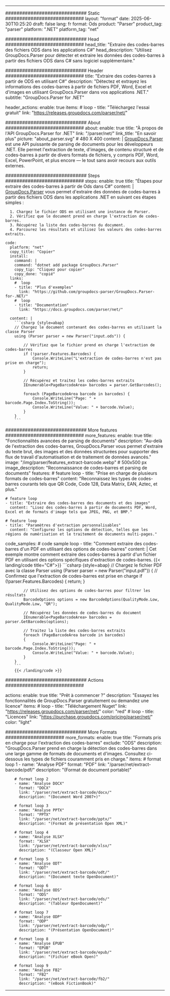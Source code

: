 


---
############################# Static ############################
layout: "format"
date:  2025-06-30T10:25:20
draft: false
lang: fr
format: Ods
product: "Parser"
product_tag: "parser"
platform: ".NET"
platform_tag: "net"

############################# Head ############################
head_title: "Extraire des codes-barres des fichiers ODS dans les applications C#"
head_description: "Utilisez GroupDocs.Parser pour détecter et extraire les données des codes-barres à partir des fichiers ODS dans C# sans logiciel supplémentaire."

############################# Header ############################
title: "Extraire des codes-barres à partir de ODS en utilisant C#" 
description: "Détectez et extrayez les informations des codes-barres à partir de fichiers PDF, Word, Excel et d'images en utilisant GroupDocs.Parser dans vos applications .NET."
subtitle: "GroupDocs.Parser for .NET" 

header_actions:
  enable: true
  items:
    #  loop
    - title: "Téléchargez l'essai gratuit"
      link: "https://releases.groupdocs.com/parser/net/"
      
############################# About ############################
about:
    enable: true
    title: "À propos de l'API GroupDocs.Parser for .NET"
    link: "/parser/net/"
    link_title: "En savoir plus"
    picture: "about_parser.svg" # 480 X 400
    content: |
       [GroupDocs.Parser](/parser/net/) est une API puissante de parsing de documents pour les développeurs .NET. Elle permet l'extraction de texte, d'images, de contenu structuré et de codes-barres à partir de divers formats de fichiers, y compris PDF, Word, Excel, PowerPoint, et plus encore — le tout sans avoir recours aux outils externes.

############################# Steps ############################
steps:
    enable: true
    title: "Étapes pour extraire des codes-barres à partir de Ods dans C#"
    content: |
      [GroupDocs.Parser](/parser/net/) vous permet d'extraire des données de codes-barres à partir des fichiers ODS dans les applications .NET en suivant ces étapes simples :
      
      1. Chargez le fichier ODS en utilisant une instance de Parser.
      2. Vérifiez que le document prend en charge l'extraction de codes-barres.
      3. Récupérez la liste des codes-barres du document.
      4. Parcourez les résultats et utilisez les valeurs des codes-barres extraits.
   
    code:
      platform: "net"
      copy_title: "Copier"
      install:
        command: |
        command: "dotnet add package GroupDocs.Parser"
        copy_tip: "Cliquez pour copier"
        copy_done: "copié"
      links:
        #  loop
        - title: "Plus d'exemples"
          link: "https://github.com/groupdocs-parser/GroupDocs.Parser-for-.NET/"
        #  loop
        - title: "Documentation"
          link: "https://docs.groupdocs.com/parser/net/"
          
      content: |
        ```csharp {style=abap}
        // Chargez le document contenant des codes-barres en utilisant la classe Parser
        using (Parser parser = new Parser("input.ods")) {

            // Vérifiez que le fichier prend en charge l'extraction de codes-barres
            if (!parser.Features.Barcodes) {
                Console.WriteLine("L'extraction de codes-barres n'est pas prise en charge");
                return;
            }

            // Récupérez et traitez les codes-barres extraits
            IEnumerable<PageBarcodeArea> barcodes = parser.GetBarcodes();

            foreach (PageBarcodeArea barcode in barcodes) {
                Console.WriteLine("Page: " + barcode.Page.Index.ToString());
                Console.WriteLine("Value: " + barcode.Value);
            }
        }
        ```  

############################# More features ############################
more_features:
  enable: true
  title: "Fonctionnalités avancées de parsing de documents"
  description: "Au-delà de l'extraction des codes-barres, GroupDocs.Parser vous permet d'extraire du texte brut, des images et des données structurées pour supporter des flux de travail d'automatisation et de traitement de données avancés."
  image: "/img/parser/features_extract-barcode.webp" # 500x500 px
  image_description: "Reconnaissance de codes-barres et parsing de documents"
  features:
    # feature loop
    - title: "Prise en charge de plusieurs formats de codes-barres"
      content: "Reconnaissez les types de codes-barres courants tels que QR Code, Code 128, Data Matrix, EAN, Aztec, et plus."

    # feature loop
    - title: "Extraire des codes-barres des documents et des images"
      content: "Lisez des codes-barres à partir de documents PDF, Word, Excel et de formats d'image tels que JPEG, PNG, et BMP."

    # feature loop
    - title: "Paramètres d'extraction personnalisables"
      content: "Configurez les options de détection, telles que les régions de numérisation et le traitement de documents multi-pages."
      
  code_samples:
    # code sample loop
    - title: "Comment extraire des codes-barres d'un PDF en utilisant des options de codes-barres"
      content: |
        Cet exemple montre comment extraire des codes-barres à partir d'un fichier PDF en utilisant des options spécifiques d'extraction de codes-barres.
        {{< landing/code title="C#">}}
        ```csharp {style=abap}
        //  Chargez le fichier PDF avec la classe Parser
        using (Parser parser = new Parser("input.pdf"))
        {
            // Confirmez que l'extraction de codes-barres est prise en charge
            if (!parser.Features.Barcodes)
            {
                return;
            }

            // Utilisez des options de codes-barres pour filtrer les résultats
            BarcodeOptions options = new BarcodeOptions(QualityMode.Low, QualityMode.Low, "QR");

            // Récupérez les données de codes-barres du document
            IEnumerable<PageBarcodeArea> barcodes = parser.GetBarcodes(options);

            // Traitez la liste des codes-barres extraits
            foreach (PageBarcodeArea barcode in barcodes)
            {
                Console.WriteLine("Page: " + barcode.Page.Index.ToString());
                Console.WriteLine("Value: " + barcode.Value);
            }
        }
        ```
        {{< /landing/code >}}


############################# Actions ############################

actions:
  enable: true
  title: "Prêt à commencer ?"
  description: "Essayez les fonctionnalités de GroupDocs.Parser gratuitement ou demandez une licence"
  items:
    #  loop
    - title: "Téléchargement Nuget"
      link: "https://releases.groupdocs.com/parser/net/"
      color: "red"
        #  loop
    - title: "Licences"
      link: "https://purchase.groupdocs.com/pricing/parser/net/"
      color: "light"


############################# More Formats #####################
more_formats:
    enable: true
    title: "Formats pris en charge pour l'extraction des codes-barres"
    exclude: "ODS"
    description: "GroupDocs.Parser prend en charge la détection des codes-barres dans une large gamme de formats de documents et d'images. Consultez ci-dessous les types de fichiers couramment pris en charge."
    items: 
        # format loop 1
        - name: "Analyse PDF"
          format: "PDF"
          link: "/parser/net/extract-barcode/pdf/"
          description: "(Format de document portable)"
          
        # format loop 2
        - name: "Analyse DOCX"
          format: "DOCX"
          link: "/parser/net/extract-barcode/docx/"
          description: "(Document Word 2007+)"
          
        # format loop 3
        - name: "Analyse PPTX"
          format: "PPTX"
          link: "/parser/net/extract-barcode/pptx/"
          description: "(Format de présentation Open XML)"
          
        # format loop 4
        - name: "Analyse XLSX"
          format: "XLSX"
          link: "/parser/net/extract-barcode/xlsx/"
          description: "(Classeur Open XML)"
          
        # format loop 5
        - name: "Analyse ODT"
          format: "ODT"
          link: "/parser/net/extract-barcode/odt/"
          description: "(Document texte OpenDocument)"
          
        # format loop 6
        - name: "Analyse ODS"
          format: "ODS"
          link: "/parser/net/extract-barcode/ods/"
          description: "(Tableur OpenDocument)"
          
        # format loop 7
        - name: "Analyse ODP"
          format: "ODP"
          link: "/parser/net/extract-barcode/odp/"
          description: "(Présentation OpenDocument)"
          
        # format loop 8
        - name: "Analyse EPUB"
          format: "EPUB"
          link: "/parser/net/extract-barcode/epub/"
          description: "(Fichier eBook Open)"
          
        # format loop 9
        - name: "Analyse FB2"
          format: "FB2"
          link: "/parser/net/extract-barcode/fb2/"
          description: "(eBook FictionBook)"
         
          

---